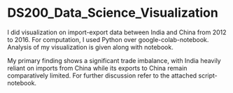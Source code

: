 # DS200_Data_Science_Visualization
I did visualization on import-export data between India and China from 2012 to 2016. 
For computation, I used Python over google-colab-notebook.
Analysis of my visualization is given along with notebook.

My primary finding shows a significant trade imbalance, with India heavily reliant on imports from China while its exports to China remain comparatively limited. For further discussion refer to the attached script-notebook. 
